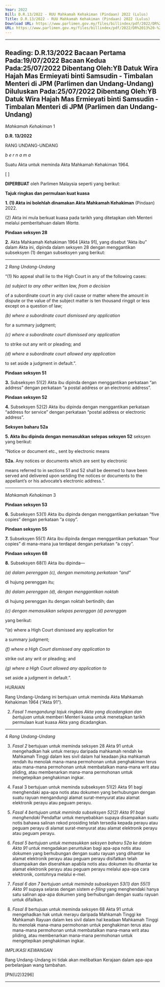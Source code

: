 ```yaml
---
Year: 2022
Bill: D.R.13/2022 - RUU Mahkamah Kehakiman (Pindaan) 2022 (Lulus)
Title: D.R.13/2022 - RUU Mahkamah Kehakiman (Pindaan) 2022 (Lulus)
Download URL: https://www.parlimen.gov.my/files/billindex/pdf/2022/DR%2013%20-%20bm.pdf
URL: https://www.parlimen.gov.my/files/billindex/pdf/2022/DR%2013%20-%20bm.pdf
---
```

---
Reading:
D.R.13/2022
Bacaan Pertama Pada:19/07/2022
Bacaan Kedua Pada:25/07/2022
Dibentang Oleh:YB Datuk Wira Hajah Mas Ermieyati binti Samsudin - Timbalan Menteri di JPM (Parlimen dan Undang-Undang)
Diluluskan Pada:25/07/2022
Dibentang Oleh:YB Datuk Wira Hajah Mas Ermieyati binti Samsudin - Timbalan Menteri di JPM (Parlimen dan Undang-Undang)
---

_Mahkamah Kehakiman_ 1

**D.R. 13/2022**

RANG UNDANG-UNDANG

_b e r n a m a_

Suatu Akta untuk meminda Akta Mahkamah Kehakiman 1964.

[ ]

**DIPERBUAT** oleh Parlimen Malaysia seperti yang berikut:

**Tajuk ringkas dan permulaan kuat kuasa**

**1. (1) Akta ini bolehlah dinamakan Akta Mahkamah Kehakiman**
(Pindaan) 2022.

(2) Akta ini mula berkuat kuasa pada tarikh yang ditetapkan
oleh Menteri melalui pemberitahuan dalam _Warta._

**Pindaan seksyen 28**

**2.** Akta Mahkamah Kehakiman 1964 [Akta 91], yang disebut
“Akta ibu” dalam Akta ini, dipinda dalam seksyen 28 dengan
menggantikan subseksyen (1) dengan subseksyen yang berikut:


-----

2 _Rang Undang-Undang_

“(1) No appeal shall lie to the High Court in any of
the following cases:

_(a) subject to any other written law, from a decision_

of a subordinate court in any civil cause or matter
where the amount in dispute or the value of
the subject matter is ten thousand ringgit or less
except on a question of law;

_(b) where a subordinate court dismissed any application_

for a summary judgment;

_(c) where a subordinate court dismissed any application_

to strike out any writ or pleading; and

_(d) where a subordinate court allowed any application_

to set aside a judgment in default.”.

**Pindaan seksyen 51**

**3.** Subseksyen 51(2) Akta ibu dipinda dengan menggantikan
perkataan “an address” dengan perkataan “a postal address or
an electronic address”.

**Pindaan seksyen 52**

**4.** Subseksyen 52(2) Akta ibu dipinda dengan menggantikan
perkataan “address for service” dengan perkataan “postal address
or electronic address”.

**Seksyen baharu 52a**

**5. Akta ibu dipinda dengan memasukkan selepas seksyen 52**
seksyen yang berikut:

“Notice or document etc., sent by electronic means

**52a.** Any notices or documents which are sent by electronic

means referred to in sections 51 and 52 shall be deemed to
have been served and delivered upon sending the notices
or documents to the appellant’s or his advocate’s electronic
address.”.


-----

_Mahkamah Kehakiman_ 3

**Pindaan seksyen 53**

**6.** Subseksyen 53(1) Akta ibu dipinda dengan menggantikan
perkataan “five copies” dengan perkataan “a copy”.

**Pindaan seksyen 55**

**7.** Subseksyen 55(1) Akta ibu dipinda dengan menggantikan
perkataan “four copies” di mana-mana jua terdapat dengan
perkataan “a copy”.

**Pindaan seksyen 68**

**8.** Subseksyen 68(1) Akta ibu dipinda—

_(a) dalam perenggan (c), dengan memotong perkataan “and”_

di hujung perenggan itu;

_(b) dalam perenggan_ _(d), dengan menggantikan noktah_

di hujung perenggan itu dengan noktah bertindih; dan

_(c) dengan memasukkan selepas perenggan_ _(d) perenggan_

yang berikut:

“(e) where a High Court dismissed any application for

a summary judgment;

_(f) where a High Court dismissed any application to_

strike out any writ or pleading; and

_(g) where a High Court allowed any application to_

set aside a judgment in default.”.

HURAIAN

Rang Undang-Undang ini bertujuan untuk meminda Akta Mahkamah
Kehakiman 1964 (“Akta 91”).

2. _Fasal 1 mengandungi tajuk ringkas Akta yang dicadangkan dan bertujuan_
untuk memberi Menteri kuasa untuk menetapkan tarikh permulaan kuat kuasa
Akta yang dicadangkan.


-----

4 _Rang Undang-Undang_

3. _Fasal 2_ bertujuan untuk meminda seksyen 28 Akta 91 untuk mengehadkan
hak untuk merayu daripada mahkamah rendah ke Mahkamah Tinggi dalam
kes sivil dalam hal keadaan jika mahkamah rendah itu menolak mana-mana
permohonan untuk penghakiman terus atau mana-mana permohonan untuk
membatalkan mana-mana writ atau pliding, atau membenarkan mana-mana
permohonan untuk mengetepikan penghakiman ingkar.

4. Fasal 3 bertujuan untuk meminda subseksyen 51(2) Akta 91 bagi menghendaki
apa-apa notis atau dokumen yang berhubungan dengan suatu rayuan mengandungi
alamat surat-menyurat atau alamat elektronik perayu atau peguam perayu.

5. _Fasal 4 bertujuan untuk meminda subseksyen 52(2) Akta 91 bagi menghendaki_
Pendaftar untuk menyebabkan supaya disampaikan suatu notis bahawa salinan
rekod prosiding telah tersedia kepada perayu atau peguam perayu di alamat
surat-menyurat atau alamat elektronik perayu atau peguam perayu.

6. _Fasal 5 bertujuan untuk memasukkan seksyen baharu 52a ke dalam Akta 91_
untuk mengadakan peruntukan bagi apa-apa notis atau dokumen yang berhubungan
dengan suatu rayuan yang dihantar ke alamat elektronik perayu atau peguam
perayu disifatkan telah disampaikan dan diserahkan apabila notis atau dokumen
itu dihantar ke alamat elektronik perayu atau peguam perayu melalui apa-apa
cara elektronik, contohnya melalui e-mel.

7. _Fasal 6 dan 7 bertujuan untuk meminda subseksyen 53(1) dan 55(1) Akta 91_
supaya selaras dengan sistem _e-filing_ yang menghendaki hanya satu salinan
apa-apa dokumen yang berhubungan dengan suatu rayuan untuk difailkan.

8. _Fasal 8_ bertujuan untuk meminda seksyen 68 Akta 91 untuk mengehadkan
hak untuk merayu daripada Mahkamah Tinggi ke Mahkamah Rayuan dalam kes
sivil dalam hal keadaan Mahkamah Tinggi itu menolak mana-mana permohonan
untuk penghakiman terus atau mana-mana permohonan untuk membatalkan
mana-mana writ atau pliding, atau membenarkan mana-mana permohonan
untuk mengetepikan penghakiman ingkar.

_IMPLIKASI KEWANGAN_

Rang Undang-Undang ini tidak akan melibatkan Kerajaan dalam apa-apa
perbelanjaan wang tambahan.

[PN(U2)3296]


-----

